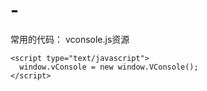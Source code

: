 # -
常用的代码：
vconsole.js资源
<script type="text/javascript" src="//wechatfe.github.io/vconsole/lib/vconsole.min.js?v=3.0.0.0"></script>
    <script type="text/javascript">
      window.vConsole = new window.VConsole();
    </script>
